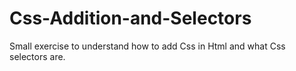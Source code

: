 # Css-Addition-and-Selectors
Small exercise to understand how to add Css in Html and what Css selectors are.
